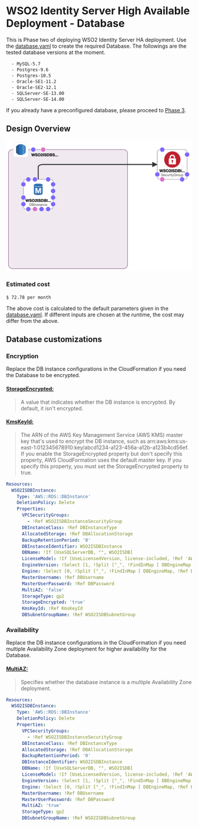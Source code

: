 # WSO2 Identity Server High Available Deployment - Database

This is Phase two of deploying WSO2 Identity Server HA deployment. Use the [database.yaml](database.yaml) to create the required Database. The followings are the tested database versions at the moment.

```
  - MySQL-5.7
  - Postgres-9.6
  - Postgres-10.5
  - Oracle-SE1-11.2
  - Oracle-SE2-12.1
  - SQLServer-SE-13.00
  - SQLServer-SE-14.00
```

If you already have a preconfigured database, please proceed to [Phase 3](../Minimun-HA/README.md).

## Design Overview

![Design Overview](../images/database.png)

### Estimated cost

```
$ 72.78 per month
```
The above cost is calculated to the default parameters given in the [database.yaml](database.yaml). If different inputs are chosen at the runtime, the cost may differ from the above.

## Database customizations

### Encryption

Replace the DB instance configurations in the CloudFormation if you need the Database to be encrypted.

#### [StorageEncrypted:](https://docs.aws.amazon.com/AWSCloudFormation/latest/UserGuide/aws-properties-rds-database-instance.html)

> A value that indicates whether the DB instance is encrypted. By default, it isn't encrypted.


#### [KmsKeyId:](https://docs.aws.amazon.com/AWSCloudFormation/latest/UserGuide/aws-properties-rds-database-instance.html)

> The ARN of the AWS Key Management Service (AWS KMS) master key that's used to encrypt the DB instance, such as arn:aws:kms:us-east-1:012345678910:key/abcd1234-a123-456a-a12b-a123b4cd56ef. If you enable the StorageEncrypted property but don't specify this property, AWS CloudFormation uses the default master key. If you specify this property, you must set the StorageEncrypted property to true.

```yaml
Resources:
  WSO2ISDBInstance:
    Type: 'AWS::RDS::DBInstance'
    DeletionPolicy: Delete
    Properties:
      VPCSecurityGroups:
        - !Ref WSO2ISDBInstanceSecurityGroup
      DBInstanceClass: !Ref DBInstanceType
      AllocatedStorage: !Ref DBAllocationStorage
      BackupRetentionPeriod: '0'
      DBInstanceIdentifier: WSO2ISDBInstance
      DBName: !If [UseSQLServerDB, "", WSO2ISDB]
      LicenseModel: !If [UseLicensedVersion, license-included, !Ref 'AWS::NoValue']
      EngineVersion: !Select [1, !Split ["_", !FindInMap [ DBEngineMap, !Ref DB, DBEngine]]]
      Engine: !Select [0, !Split ["_", !FindInMap [ DBEngineMap, !Ref DB, DBEngine]]]
      MasterUsername: !Ref DBUsername
      MasterUserPassword: !Ref DBPassword
      MultiAZ: 'false'
      StorageType: gp2
      StorageEncrypted: 'true'
      KmsKeyId: !Ref KmsKeyId
      DBSubnetGroupName: !Ref WSO2ISDBSubnetGroup

```

### Availability

Replace the DB instance configurations in the CloudFormation if you need multiple Availability Zone deployment for higher availability for the Database.

#### [MultiAZ:](https://docs.aws.amazon.com/AWSCloudFormation/latest/UserGuide/aws-properties-rds-database-instance.html)

> Specifies whether the database instance is a multiple Availability Zone deployment.

```yaml
Resources:
  WSO2ISDBInstance:
    Type: 'AWS::RDS::DBInstance'
    DeletionPolicy: Delete
    Properties:
      VPCSecurityGroups:
        - !Ref WSO2ISDBInstanceSecurityGroup
      DBInstanceClass: !Ref DBInstanceType
      AllocatedStorage: !Ref DBAllocationStorage
      BackupRetentionPeriod: '0'
      DBInstanceIdentifier: WSO2ISDBInstance
      DBName: !If [UseSQLServerDB, "", WSO2ISDB]
      LicenseModel: !If [UseLicensedVersion, license-included, !Ref 'AWS::NoValue']
      EngineVersion: !Select [1, !Split ["_", !FindInMap [ DBEngineMap, !Ref DB, DBEngine]]]
      Engine: !Select [0, !Split ["_", !FindInMap [ DBEngineMap, !Ref DB, DBEngine]]]
      MasterUsername: !Ref DBUsername
      MasterUserPassword: !Ref DBPassword
      MultiAZ: 'true'
      StorageType: gp2
      DBSubnetGroupName: !Ref WSO2ISDBSubnetGroup
```
